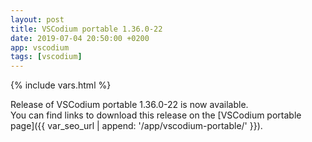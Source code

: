 ```yaml
---
layout: post
title: VSCodium portable 1.36.0-22
date: 2019-07-04 20:50:00 +0200
app: vscodium
tags: [vscodium]
---
```

{% include vars.html %}

Release of VSCodium portable 1.36.0-22 is now available.<br />
You can find links to download this release on the [VSCodium portable page]({{ var_seo_url | append: '/app/vscodium-portable/' }}).